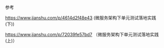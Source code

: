 
参考

https://www.jianshu.com/p/4614d2f48e43  (微服务架构下单元测试落地实践(下))


https://www.jianshu.com/p/72039fe57bd7 （微服务架构下单元测试落地实践(上)）
